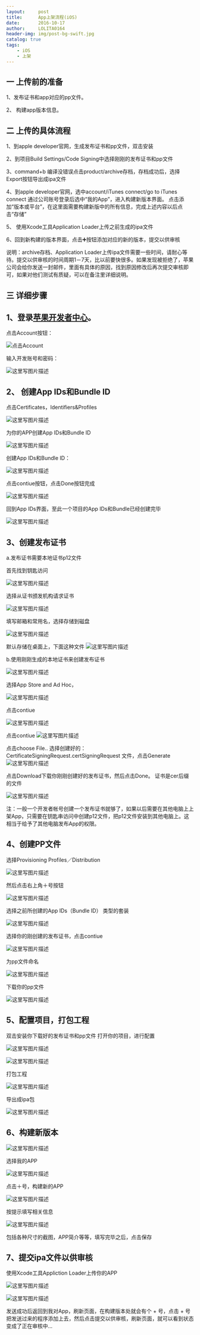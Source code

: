 ```yaml
---
layout:     post
title:      App上架流程(iOS)
date:       2016-10-17
author:     LOLITA0164
header-img: img/post-bg-swift.jpg
catalog: true
tags:
    - iOS
    - 上架
---
```


## 一 上传前的准备

1、发布证书和app对应的pp文件。
 
2、 构建app版本信息。

## 二 上传的具体流程

1、到apple developer官网，生成发布证书和pp文件，双击安装

2、到项目Build Settings/Code Signing中选择刚刚的发布证书和pp文件

3、command+b 编译没错误点击product/archive存档，存档成功后，选择Export按钮导出成ipa文件

4、到apple developer官网，选中account/iTunes connect/go to iTunes connect 通过公司账号登录后选中“我的App”，进入构建新版本界面。 点击添加“版本或平台”，在这里面需要构建新版中的所有信息，完成上述内容以后点击“存储”

5、 使用Xcode工具Application Loader上传之前生成的ipa文件

6、回到新构建的版本界面，点击➕按钮添加对应的新的版本，提交以供审核
 
说明：archive存档、Application Loader上传ipa文件需要一些时间，请耐心等待。提交以供审核的时间周期1－7天，比以前要快很多。如果发现被拒绝了，苹果公司会给你发送一封邮件，里面有具体的原因，找到原因修改后再次提交审核即可，如果对他们测试有质疑，可以在备注里详细说明。

## 三 详细步骤

## 1、登录[苹果开发者中心](https://developer.apple.com)。
点击Account按钮：
 
![点击Account](https://ws1.sinaimg.cn/large/006tNbRwgy1fwidqhhiu7j31kw0w7qe1.jpg)
 
输入开发账号和密码：

![这里写图片描述](https://ws1.sinaimg.cn/large/006tNbRwgy1fwidrgxwtbj30zk0kmt9z.jpg)
 
## 2、 创建App IDs和Bundle ID

点击Certificates，Identifiers&Profiles
 
![这里写图片描述](https://ws2.sinaimg.cn/large/006tNbRwgy1fwidsh1jvpj31kw0w3dk0.jpg)
 
为你的APP创建App IDs和Bundle ID

![这里写图片描述](https://ws3.sinaimg.cn/large/006tNbRwgy1fwidstqav2j31ke0uijwk.jpg)
 
创建App IDs和Bundle ID：

![这里写图片描述](https://ws4.sinaimg.cn/large/006tNbRwgy1fwidu3dbhnj30y40vk79j.jpg)
 
点击contiue按钮，点击Done按钮完成
 
![这里写图片描述](https://ws3.sinaimg.cn/large/006tNbRwgy1fwiduphgrmj314g0usgo4.jpg)

回到App IDs界面，至此一个项目的App IDs和Bundle已经创建完毕

![这里写图片描述](https://ws3.sinaimg.cn/large/006tNbRwgy1fwidv4b07xj31j40l00w0.jpg)

## 3、创建发布证书

a.发布证书需要本地证书p12文件

首先找到钥匙访问

![这里写图片描述](https://ws1.sinaimg.cn/large/006tNbRwgy1fwidvjoh6bj31kw0wcgtq.jpg)

选择从证书颁发机构请求证书

![这里写图片描述](https://ws2.sinaimg.cn/large/006tNbRwgy1fwidw8nwv8j310i0ea78b.jpg)

填写邮箱和常用名，选择存储到磁盘

![这里写图片描述](https://ws4.sinaimg.cn/large/006tNbRwgy1fwidwkji31j30y80o8tbh.jpg)

默认存储在桌面上，下面这种文件
![这里写图片描述](https://ws1.sinaimg.cn/large/006tNbRwgy1fwidwuv9fej308007eaac.jpg)

b.使用刚刚生成的本地证书来创建发布证书

![这里写图片描述](https://ws4.sinaimg.cn/large/006tNbRwgy1fwidxcs099j31kw0ktgq8.jpg)

选择App Store and Ad Hoc，

![这里写图片描述](https://ws4.sinaimg.cn/large/006tNbRwgy1fwidxm7dzij319e0p67ak.jpg)

点击contiue

![这里写图片描述](https://ws2.sinaimg.cn/large/006tNbRwgy1fwidy88qyej313w0foq57.jpg)

点击contiue
![这里写图片描述](https://ws4.sinaimg.cn/large/006tNbRwgy1fwidyil2lvj30h30hn40s.jpg)

点击choose File.. 选择创建好的：CertificateSigningRequest.certSigningRequest 文件，点击Generate
![这里写图片描述](https://ws3.sinaimg.cn/large/006tNbRwgy1fwidyrnfnaj30h30g375u.jpg)

点击Download下载你刚刚创建好的发布证书，然后点击Done。
证书是cer后缀的文件

![这里写图片描述](https://ws3.sinaimg.cn/large/006tNbRwgy1fwidz1id8fj303k03gdfs.jpg)

注：一般一个开发者帐号创建一个发布证书就够了，如果以后需要在其他电脑上上架App，只需要在钥匙串访问中创建p12文件，把p12文件安装到其他电脑上。这相当于给予了其他电脑发布App的权限。
## 4、创建PP文件

选择Provisioning Profiles／Distribution

![这里写图片描述](https://ws2.sinaimg.cn/large/006tNbRwgy1fwie0l65dhj30lm08674w.jpg)

然后点击右上角＋号按钮

![这里写图片描述](https://ws1.sinaimg.cn/large/006tNbRwgy1fwie0rvvslj31cg0s0tcq.jpg)

选择之前所创建的App IDs（Bundle ID） 类型的套装

![这里写图片描述](https://ws2.sinaimg.cn/large/006tNbRwgy1fwie101yjgj316s0sc0wd.jpg)

选择你的刚创建的发布证书，点击contiue

![这里写图片描述](https://ws4.sinaimg.cn/large/006tNbRwgy1fwie1aiudaj31ai0v2n06.jpg)

为pp文件命名

![这里写图片描述](https://ws3.sinaimg.cn/large/006tNbRwgy1fwie1mby8ij315s0v4djd.jpg)

下载你的pp文件

![这里写图片描述](https://ws4.sinaimg.cn/large/006tNbRwgy1fwieaapt7hj30m80hhtah.jpg)

## 5、配置项目，打包工程

双击安装你下载好的发布证书和pp文件
打开你的项目，进行配置

![这里写图片描述](https://ws1.sinaimg.cn/large/006tNbRwgy1fwie2l5rhtj31ka114qcl.jpg)

![这里写图片描述](https://ws3.sinaimg.cn/large/006tNbRwgy1fwie2r6i92j310e0l8dlk.jpg)

打包工程

![这里写图片描述](https://ws3.sinaimg.cn/large/006tNbRwgy1fwie2yiotej30z60je78p.jpg)

导出成ipa包

![这里写图片描述](https://ws1.sinaimg.cn/large/006tNbRwgy1fwie3d0d07j31kw0wvn2b.jpg)

## 6、构建新版本

![这里写图片描述](https://ws1.sinaimg.cn/large/006tNbRwgy1fwie476thtj319w0rg0uz.jpg)

选择我的APP

![这里写图片描述](https://ws3.sinaimg.cn/large/006tNbRwgy1fwie4i1agpj31kw0z4jz1.jpg)

点击＋号，构建新的APP

![这里写图片描述](https://ws2.sinaimg.cn/large/006tNbRwgy1fwie4uolvcj30f20ea0tl.jpg)

按提示填写相关信息

![这里写图片描述](https://ws1.sinaimg.cn/large/006tNbRwgy1fwie50kn70j30p80nu408.jpg)

包括各种尺寸的截图，APP简介等等，填写完毕之后，点击保存

## 7、提交ipa文件以供审核

使用Xcode工具Appliction Loader上传你的APP

![这里写图片描述](https://ws4.sinaimg.cn/large/006tNbRwgy1fwie5aruhij30q609wmyo.jpg)

![这里写图片描述](https://ws4.sinaimg.cn/large/006tNbRwgy1fwie5hxm61j31400p0q5o.jpg)

发送成功后返回到我对App，刷新页面，在构建版本处就会有个 + 号，点击 + 号把发送过来的程序添加上去，然后点击提交以供审核，刷新页面，就可以看到状态变成了正在审核中...